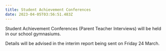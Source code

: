 ```yaml
---
title: Student Achievement Conferences
date: 2023-04-05T03:56:51.483Z
---
```

Student Achievement Conferences 
(Parent Teacher Interviews) will be held in our school gymnasiums.  

Details will be advised in the interim report being sent on Friday 24 March.
